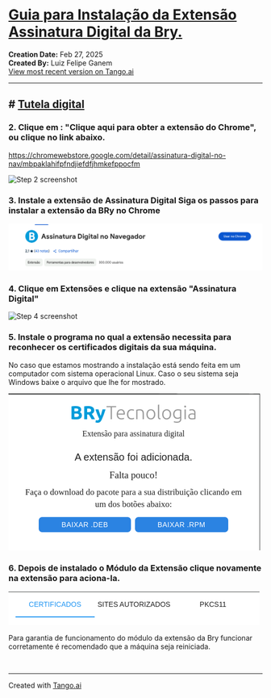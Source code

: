 # [Guia para Instalação da Extensão Assinatura Digital da Bry.](https://app.tango.us/app/workflow/d7d25f23-edc8-42c5-9be3-26c62e5c12d9?utm_source=markdown&utm_medium=markdown&utm_campaign=workflow%20export%20links)

__Creation Date:__ Feb 27, 2025  
__Created By:__ Luiz Felipe Ganem  
[View most recent version on Tango.ai](https://app.tango.us/app/workflow/d7d25f23-edc8-42c5-9be3-26c62e5c12d9?utm_source=markdown&utm_medium=markdown&utm_campaign=workflow%20export%20links)



***




## # [Tutela digital](https://app-stage.tuteladigital.com.br/)



### 2. Clique em : "Clique aqui para obter a extensão do Chrome", ou clique no link abaixo.

https://chromewebstore.google.com/detail/assinatura-digital-no-nav/mbpaklahifpfndjiefdfjhmkefppocfm


![Step 2 screenshot](https://images.tango.us/workflows/d7d25f23-edc8-42c5-9be3-26c62e5c12d9/steps/3fe15c5c-50e2-407f-bb5e-4689d402383b/7c6045e5-87e0-496d-a9d9-968dd7d4660d.png?crop=focalpoint&fit=crop&fp-x=0.4872&fp-y=0.5050&fp-z=1.3777&w=1200&border=2%2CF4F2F7&border-radius=8%2C8%2C8%2C8&border-radius-inner=8%2C8%2C8%2C8&blend-align=bottom&blend-mode=normal&blend-x=0&blend-w=1200&blend64=aHR0cHM6Ly9pbWFnZXMudGFuZ28udXMvc3RhdGljL21hZGUtd2l0aC10YW5nby13YXRlcm1hcmstdjIucG5n&mark-x=248&mark-y=572&m64=aHR0cHM6Ly9pbWFnZXMudGFuZ28udXMvc3RhdGljL2JsYW5rLnBuZz9tYXNrPWNvcm5lcnMmYm9yZGVyPTQlMkNGRjc0NDImdz03MDUmaD01OSZmaXQ9Y3JvcCZjb3JuZXItcmFkaXVzPTEw)


### 3. Instale a extensão de Assinatura Digital  Siga os passos para instalar a extensão da BRy no Chrome

![Step 3 screenshot](/images/usar%20no%20chrome.png)


### 4. Clique em Extensões e clique na extensão "Assinatura Digital"

![Step 4 screenshot](/images/extensões.png)

### 5. Instale o programa no qual a extensão necessita para reconhecer os certificados digitais da sua máquina.

No caso que estamos mostrando a instalação está sendo feita em um computador com sistema operacional Linux.
Caso o seu sistema seja Windows baixe o arquivo que lhe for mostrado.

![Step 5 screenshot](/images/install%20the%20program.png)

### 6. Depois de instalado o Módulo da Extensão clique novamente na extensão para aciona-la.

![Step 6 screenshot](/images/extension%20working.png)

Para garantia de funcionamento do módulo da extensão da Bry funcionar corretamente é recomendado que a máquina seja reiniciada.


<br/>

***
Created with [Tango.ai](https://tango.ai?utm_source=markdown&utm_medium=markdown&utm_campaign=workflow%20export%20links)